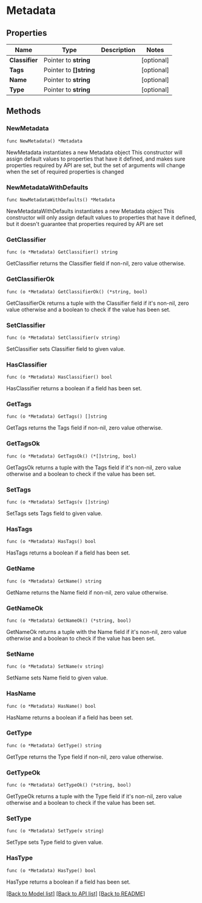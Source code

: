 # Metadata

## Properties

Name | Type | Description | Notes
------------ | ------------- | ------------- | -------------
**Classifier** | Pointer to **string** |  | [optional] 
**Tags** | Pointer to **[]string** |  | [optional] 
**Name** | Pointer to **string** |  | [optional] 
**Type** | Pointer to **string** |  | [optional] 

## Methods

### NewMetadata

`func NewMetadata() *Metadata`

NewMetadata instantiates a new Metadata object
This constructor will assign default values to properties that have it defined,
and makes sure properties required by API are set, but the set of arguments
will change when the set of required properties is changed

### NewMetadataWithDefaults

`func NewMetadataWithDefaults() *Metadata`

NewMetadataWithDefaults instantiates a new Metadata object
This constructor will only assign default values to properties that have it defined,
but it doesn't guarantee that properties required by API are set

### GetClassifier

`func (o *Metadata) GetClassifier() string`

GetClassifier returns the Classifier field if non-nil, zero value otherwise.

### GetClassifierOk

`func (o *Metadata) GetClassifierOk() (*string, bool)`

GetClassifierOk returns a tuple with the Classifier field if it's non-nil, zero value otherwise
and a boolean to check if the value has been set.

### SetClassifier

`func (o *Metadata) SetClassifier(v string)`

SetClassifier sets Classifier field to given value.

### HasClassifier

`func (o *Metadata) HasClassifier() bool`

HasClassifier returns a boolean if a field has been set.

### GetTags

`func (o *Metadata) GetTags() []string`

GetTags returns the Tags field if non-nil, zero value otherwise.

### GetTagsOk

`func (o *Metadata) GetTagsOk() (*[]string, bool)`

GetTagsOk returns a tuple with the Tags field if it's non-nil, zero value otherwise
and a boolean to check if the value has been set.

### SetTags

`func (o *Metadata) SetTags(v []string)`

SetTags sets Tags field to given value.

### HasTags

`func (o *Metadata) HasTags() bool`

HasTags returns a boolean if a field has been set.

### GetName

`func (o *Metadata) GetName() string`

GetName returns the Name field if non-nil, zero value otherwise.

### GetNameOk

`func (o *Metadata) GetNameOk() (*string, bool)`

GetNameOk returns a tuple with the Name field if it's non-nil, zero value otherwise
and a boolean to check if the value has been set.

### SetName

`func (o *Metadata) SetName(v string)`

SetName sets Name field to given value.

### HasName

`func (o *Metadata) HasName() bool`

HasName returns a boolean if a field has been set.

### GetType

`func (o *Metadata) GetType() string`

GetType returns the Type field if non-nil, zero value otherwise.

### GetTypeOk

`func (o *Metadata) GetTypeOk() (*string, bool)`

GetTypeOk returns a tuple with the Type field if it's non-nil, zero value otherwise
and a boolean to check if the value has been set.

### SetType

`func (o *Metadata) SetType(v string)`

SetType sets Type field to given value.

### HasType

`func (o *Metadata) HasType() bool`

HasType returns a boolean if a field has been set.


[[Back to Model list]](../README.md#documentation-for-models) [[Back to API list]](../README.md#documentation-for-api-endpoints) [[Back to README]](../README.md)


